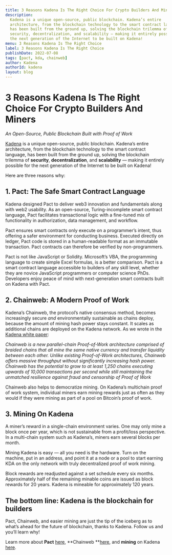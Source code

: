 ```yaml
---
title: 3 Reasons Kadena Is The Right Choice For Crypto Builders And Miners
description:
  Kadena is a unique open-source, public blockchain. Kadena’s entire
  architecture, from the blockchain technology to the smart contract language,
  has been built from the ground up, solving the blockchain trilemma of
  security, decentralization, and scalability — making it entirely possible for
  the next generation of the Internet to be built on Kadena!
menu: 3 Reasons Kadena Is The Right Choice
label: 3 Reasons Kadena Is The Right Choice
publishDate: 2022-07-08
tags: [pact, kda, chainweb]
author: Kadena
authorId: kadena
layout: blog
---
```


# 3 Reasons Kadena Is The Right Choice For Crypto Builders And Miners

_An Open-Source, Public Blockchain Built with Proof of Work_

[Kadena](http://kadena.io) is a unique open-source, public blockchain. Kadena’s
entire architecture, from the blockchain technology to the smart contract
language, has been built from the ground up, solving the blockchain trilemma of
**security**, **decentralization**, and **scalability** — making it entirely
possible for the next generation of the Internet to be built on Kadena!

Here are three reasons why:

## 1. Pact: The Safe Smart Contract Language

Kadena designed Pact to deliver web3 innovation and fundamentals along with web2
usability. As an open-source, Turing-incomplete smart contract language, Pact
facilitates transactional logic with a fine-tuned mix of functionality in
authorization, data management, and workflow.

Pact ensures smart contracts only execute on a programmer’s intent, thus
offering a safer environment for conducting business. Executed directly on
ledger, Pact code is stored in a human-readable format as an immutable
transaction. Pact contracts can therefore be verified by non-programmers.

Pact is not like JavaScript or Solidity. Microsoft’s VBA, the programming
language to create simple Excel formulas, is a better comparison. Pact is a
smart contract language accessible to builders of any skill level, whether they
are novice JavaScript programmers or computer science PhDs. Developers enjoy
peace of mind with next-generation smart contracts built on Kadena with Pact.

## 2. Chainweb: A Modern Proof of Work

Kadena’s Chainweb, the protocol’s native consensus method, becomes increasingly
secure _and_ environmentally sustainable as chains deploy, because the amount of
mining hash power stays constant. It scales as additional chains are deployed on
the Kadena network. As we wrote in the
[Kadena white paper](https://d31d887a-c1e0-47c2-aa51-c69f9f998b07.filesusr.com/ugd/86a16f_1e25e5ac5db44fb7b7e4eb2fe845ce2d.pdf):

_Chainweb is a new parallel-chain Proof-of-Work architecture comprised of
braided chains that all mine the same native currency and transfer liquidity
between each other. Unlike existing Proof-of-Work architectures, Chainweb offers
massive throughput without significantly increasing hash power. Chainweb has the
potential to grow to at least 1,250 chains executing upwards of 10,000
transactions per second while still maintaining the unmatched resilience against
fraud and censorship of Proof of Work_

Chainweb also helps to democratize mining. On Kadena’s multichain proof of work
system, individual miners earn mining rewards just as often as they would if
they were mining as part of a pool on Bitcoin’s proof of work.

## 3. Mining On Kadena

A miner’s reward in a single-chain environment varies. One may only mine a block
once per year, which is not sustainable from a profit/loss perspective. In a
multi-chain system such as Kadena’s, miners earn several blocks per month.

Mining Kadena is easy — all you need is the hardware. Turn on the machine, put
in an address, and point it at a node or a pool to start earning KDA on the only
network with truly decentralized proof of work mining.

Block rewards are readjusted against a set schedule every six months.
Approximately half of the remaining minable coins are issued as block rewards
for 20 years. Kadena is mineable for approximately 120 years.

## The bottom line: Kadena is the blockchain for builders

Pact, Chainweb, and easier mining are just the tip of the iceberg as to what’s
ahead for the future of blockchain, thanks to Kadena. Follow us and you’ll learn
why!

Learn more about **Pact** [here](/pact/beginner), **Chainweb
**[here](/kadena/whitepapers/chainweb-layer-1), and **mining** on Kadena
[here](https://github.com/kadena-io/chainweb-miner#what-is-mining).
